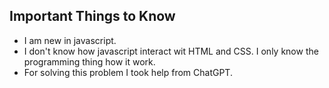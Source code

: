 ## Important Things to Know

 - I am new in javascript.
 - I don't know how javascript interact wit HTML and CSS. I only know the programming thing how it work.
 - For solving this problem I took help from ChatGPT.

